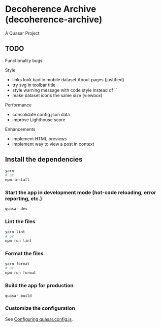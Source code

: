 # Decoherence Archive (decoherence-archive)

A Quasar Project

## TODO

Functionality bugs

Style

- links look bad in mobile dataset About pages (justified)
- try svg in toolbar title
- style warning message with code style instead of ``
- make dataset icons the same size (viewbox)

Performance

- consolidate config.json data
- improve Lighthouse score

Enhancements

- implement HTML previews
- implement way to view a post in context

## Install the dependencies

```bash
yarn
# or
npm install
```

### Start the app in development mode (hot-code reloading, error reporting, etc.)

```bash
quasar dev
```

### Lint the files

```bash
yarn lint
# or
npm run lint
```

### Format the files

```bash
yarn format
# or
npm run format
```

### Build the app for production

```bash
quasar build
```

### Customize the configuration

See [Configuring quasar.config.js](https://v2.quasar.dev/quasar-cli-vite/quasar-config-js).
